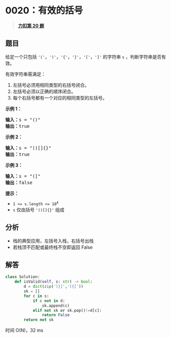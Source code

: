 # 0020：有效的括号


> <u>**[力扣第 20 题](https://leetcode.cn/problems/valid-parentheses/)**</u>

## 题目

<p>给定一个只包括 <code>'('</code>，<code>')'</code>，<code>'{'</code>，<code>'}'</code>，<code>'['</code>，<code>']'</code> 的字符串 <code>s</code> ，判断字符串是否有效。</p>

<p>有效字符串需满足：</p>

<ol>
<li>左括号必须用相同类型的右括号闭合。</li>
<li>左括号必须以正确的顺序闭合。</li>
<li>每个右括号都有一个对应的相同类型的左括号。</li>
</ol>



<p><strong>示例 1：</strong></p>

<pre>
<strong>输入：</strong>s = "()"
<strong>输出：</strong>true
</pre>

<p><strong>示例 2：</strong></p>

<pre>
<strong>输入：</strong>s = "()[]{}"
<strong>输出：</strong>true
</pre>

<p><strong>示例 3：</strong></p>

<pre>
<strong>输入：</strong>s = "(]"
<strong>输出：</strong>false
</pre>



<p><strong>提示：</strong></p>

<ul>
<li><code>1 &lt;= s.length &lt;= 10<sup>4</sup></code></li>
<li><code>s</code> 仅由括号 <code>'()[]{}'</code> 组成</li>
</ul>


## 分析

- 栈的典型应用，左括号入栈，右括号出栈
- 若栈顶不匹配或最终栈不空即返回 False

## 解答

```python
class Solution:
    def isValid(self, s: str) -> bool:
        d = dict(zip(')}]','({['))
        sk = []
        for c in s:
            if c not in d:
                sk.append(c)
            elif not sk or sk.pop()!=d[c]:
                return False
        return not sk
```
时间 O(N)，32 ms
